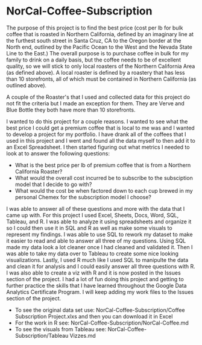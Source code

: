 # NorCal-Coffee-Subscription
The purpose of this project is to find the best price (cost per lb for bulk coffee that is roasted in Northern California, defined by an imaginary line at the furthest south street in Santa Cruz, CA to the Oregon border at the North end, outlined by the Pacific Ocean to the West and the Nevada State Line to the East.) The overall purpose is to purchase coffee in bulk for my family to drink on a daily basis, but the coffee needs to be of excellent quality, so we will stick to only local roasters of the Northern California Area (as defined above). A local roaster is defined by a roastery that has less than 10 storefronts, all of which must be contained in Northern California (as outlined above).

A couple of the Roaster's that I used and collected data for this project do not fit the criteria but I made an exception for them. They are Verve and Blue Bottle they both have more than 10 storefronts.

I wanted to do this project for a couple reasons. I wanted to see what the best price I could get a premium coffee that is local to me was and I wanted to develop a project for my portfolio. I have drank all of the coffees that I used in this project and I went and found all the data myself to then add it to an Excel Spreadsheet. I then started figuring out what metrics I needed to look at to answer the following questions:

  - What is the best price per lb of premium coffee that is from a Northern California Roaster?
  - What would the overall cost incurred be to subscribe to the subsciption model that I decide to go with?
  - What would the cost be when factored down to each cup brewed in my personal Chemex for the subscription model I choose?
  
I was able to answer all of these questions and more with the data that I came up with. For this project I used Excel, Sheets, Docs, Word, SQL, Tableau, and R. I was able to analyze it using spreadsheets and organize it so I could then use it in SQL and R as well as make some visuals to represent my findings. I was able to use SQL to rework my dataset to make it easier to read and able to answer all three of my questions. Using SQL made my data look a lot cleaner once I had cleaned and validated it. Then I was able to take my data over to Tableau to create some nice looking visualizations. Lastly, I used R much like I used SQL to manipulte the data and clean it for analysis and I could easily answer all three questions with R. I was also able to create a viz with R and it is now posted in the Issues section of the project. I had a lot of fun doing this project and getting to further practice the skills that I have learned throughout the Google Data Analytics Certificate Program. I will keep adding my work files to the Issues section of the project.


- To see the original data set use: NorCal-Coffee-Subscription/Coffee Subscription Project.xlxs and then you can download it in Excel
- For the work in R see: NorCal-Coffee-Subscription/NorCal-Coffee.md
- To see the visuals from Tableau see: NorCal-Coffee-Subscription/Tableau Vizzes.md

